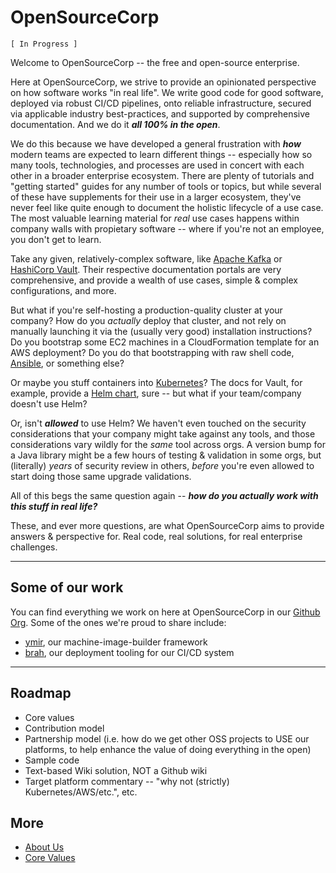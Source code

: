 OpenSourceCorp
==============

`[ In Progress ]`

Welcome to OpenSourceCorp -- the free and open-source enterprise.

Here at OpenSourceCorp, we strive to provide an opinionated perspective on how
software works "in real life". We write good code for good software, deployed
via robust CI/CD pipelines, onto reliable infrastructure, secured via applicable
industry best-practices, and supported by comprehensive documentation. And we do
it ***all 100% in the open***.

We do this because we have developed a general frustration with ***how*** modern
teams are expected to learn different things -- especially how so many tools,
technologies, and processes are used in concert with each other in a broader
enterprise ecosystem. There are plenty of tutorials and "getting started" guides
for any number of tools or topics, but while several of these have supplements
for their use in a larger ecosystem, they've never feel like quite enough to
document the holistic lifecycle of a use case. The most valuable learning
material for *real* use cases happens within company walls with propietary
software -- where if you're not an employee, you don't get to learn.

Take any given, relatively-complex software, like [Apache
Kafka](https://kafka.apache.org/) or [HashiCorp
Vault](https://www.vaultproject.io/docs). Their respective documentation portals
are very comprehensive, and provide a wealth of use cases, simple & complex
configurations, and more.

But what if you're self-hosting a production-quality cluster at your company?
How do you *actually* deploy that cluster, and not rely on manually launching it
via the (usually very good) installation instructions? Do you bootstrap some EC2
machines in a CloudFormation template for an AWS deployment? Do you do that
bootstrapping with raw shell code, [Ansible](https://docs.ansible.com/), or
something else?

Or maybe you stuff containers into [Kubernetes](https://kubernetes.io/docs/)?
The docs for Vault, for example, provide a [Helm
chart](https://www.vaultproject.io/docs/platform/k8s/helm), sure -- but what if
your team/company doesn't use Helm?

Or, isn't ***allowed*** to use Helm? We haven't even touched on the security
considerations that your company might take against any tools, and those
considerations vary wildly for the *same* tool across orgs. A version bump for a
Java library might be a few hours of testing & validation in some orgs, but
(literally) *years* of security review in others, *before* you're even allowed
to start doing those same upgrade validations.

All of this begs the same question again -- ***how do you actually work with
this stuff in real life?***

These, and ever more questions, are what OpenSourceCorp aims to provide answers
& perspective for. Real code, real solutions, for real enterprise challenges.

---

Some of our work
----------------

You can find everything we work on here at OpenSourceCorp in our [Github
Org](https://github.com/opensourcecorp). Some of the ones we're proud to share
include:

- [ymir](https://github.com/opensourcecorp/ymir), our machine-image-builder
  framework
- [brah](https://github.com/opensourcecorp/brah), our deployment tooling for our
  CI/CD system

---

Roadmap
-------

- Core values
- Contribution model
- Partnership model (i.e. how do we get other OSS projects to USE our platforms,
  to help enhance the value of doing everything in the open)
- Sample code
- Text-based Wiki solution, NOT a Github wiki
- Target platform commentary -- "why not (strictly) Kubernetes/AWS/etc.", etc.

More
----

- [About Us](./docs/about.md)
- [Core Values](./docs/core-values.md)
